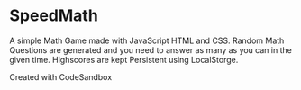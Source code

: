 # SpeedMath
A simple Math Game made with JavaScript HTML and CSS.
Random Math Questions are generated and you need to answer as many as you can in the given time.
Highscores are kept Persistent using LocalStorge.

Created with CodeSandbox
